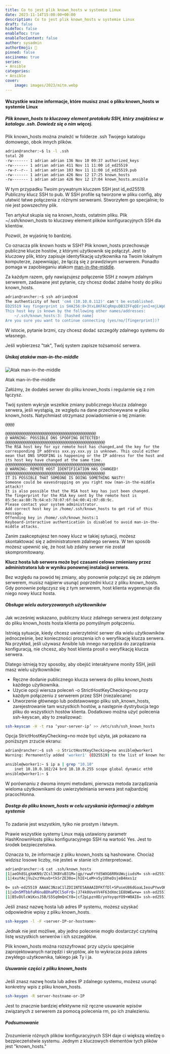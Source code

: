 ```yaml
---
title: Co to jest plik known_hosts w systemie Linux
date: 2023-11-14T15:00:00+00:00
description: Co to jest plik known_hosts w systemie Linux
draft: false
hideToc: false
enableToc: true
enableTocContent: false
author: sysadmin
authorEmoji: 🐧
pinned: false
asciinema: true
series:
- Ansible
categories:
- Ansible
cover:
    image: images/2023/mitm.webp
---
```


#### Wszystkie ważne informacje, które musisz znać o pliku known_hosts w systemie Linux

##### Plik known_hosts to kluczowy element protokołu SSH, który znajdziesz w katalogu .ssh. Dowiedz się o nim więcej.

Plik known_hosts można znaleźć w folderze .ssh Twojego katalogu domowego, obok innych plików.

```bash
adrian@rancher:~$ ls -l .ssh
total 20
-rw------- 1 adrian adrian 136 Nov 10 09:37 authorized_keys
-rw------- 1 adrian adrian 411 Nov 11 11:00 id_ed25519
-rw-r--r-- 1 adrian adrian 103 Nov 11 11:00 id_ed25519.pub
-rw------- 1 adrian adrian 426 Nov 12 17:25 known_hosts
-rw------- 1 adrian adrian 426 Nov 12 17:04 known_hosts.ansible
```
W tym przypadku Twoim prywatnym kluczem SSH jest id_ed25519. Publiczny klucz SSH to pub. W SSH profile są tworzone w pliku config, aby ułatwić łatwe połączenia z różnymi serwerami. Stworzyłem go specjalnie; to nie jest powszechny plik.

Ten artykuł skupia się na known_hosts, ostatnim pliku. Plik ~/.ssh/known_hosts to kluczowy element plików konfiguracyjnych SSH dla klientów.

Pozwól, że wyjaśnię to bardziej.

Co oznacza plik known hosts w SSH?
Plik known_hosts przechowuje publiczne klucze hostów, z którymi użytkownik się połączył. Jest to kluczowy plik, który zapisuje identyfikację użytkownika na Twoim lokalnym komputerze, zapewniając, że łączą się z prawdziwym serwerem. Ponadto pomaga w zapobieganiu atakom [man-in-the-middle](https://www.ssh.com/academy/attack/man-in-the-middle).

Za każdym razem, gdy nawiązujesz połączenie SSH z nowym zdalnym serwerem, zadawane jest pytanie, czy chcesz dodać zdalne hosty do pliku known_hosts.

```bash
adrian@rancher:~$ ssh adrian@cm4
The authenticity of host 'cm4 (10.10.0.112)' can't be established.
ED25519 key fingerprint is SHA256:8+3YxL8KFACqRmpuDB3ZFFqQErjenI+mjLWp0oJFVF4.
This host key is known by the following other names/addresses:
    ~/.ssh/known_hosts:3: [hashed name]
Are you sure you want to continue connecting (yes/no/[fingerprint])? 
```
W istocie, pytanie brzmi, czy chcesz dodać szczegóły zdalnego systemu do własnego.

Jeśli wybierzesz "tak", Twój system zapisze tożsamość serwera.

##### Unikaj ataków man-in-the-middle

![Atak man-in-the-middle](/images/2023/mitm.webp "Atak man-in-the-middle")
<figcaption>Atak man-in-the-middle</figcaption>

Załóżmy, że dodałeś serwer do pliku known_hosts i regularnie się z nim łączysz.

Twój system wykryje wszelkie zmiany publicznego klucza zdalnego serwera, jeśli wystąpią, ze względu na dane przechowywane w pliku known_hosts. Natychmiast otrzymasz powiadomienie o tej zmianie:

```vim
@@@@

@@@@@@@@@@@@@@@@@@@@@@@@@@@@@@@@@@@@@@@@
@ WARNING: POSSIBLE DNS SPOOFING DETECTED!
@@@@@@@@@@@@@@@@@@@@@@@@@@@@@@@@@@@@@@@@@@@@
The RSA host key for xyz remote host has changed,and the key for the corresponding IP address xxx.yy.xxx.yy is unknown. This could either mean that DNS SPOOFING is happening or the IP address for the host and its host key have changed at the same time.
@@@@@@@@@@@@@@@@@@@@@@@@@@@@@@@@@@@@@@@@@@@@
@ WARNING: REMOTE HOST IDENTIFICATION HAS CHANGED!
@@@@@@@@@@@@@@@@@@@@@@@@@@@@@@@@@@@@@@@@@@@@
IT IS POSSIBLE THAT SOMEONE IS DOING SOMETHING NASTY!
Someone could be eavesdropping on you right now (man-in-the-middle attack)!
It is also possible that the RSA host key has just been changed.
The fingerprint for the RSA key sent by the remote host is
85:5e:aa:80:7b:64:e3:78:07:6f:b4:00:41:07:d8:9c.
Please contact your system administrator.
Add correct host key in /home/.ssh/known_hosts to get rid of this message.
Offending key in /home/.ssh/known_hosts:1
Keyboard-interactive authentication is disabled to avoid man-in-the-middle attacks.
```

Zanim zaakceptujesz ten nowy klucz w takiej sytuacji, możesz skontaktować się z administratorem zdalnego serwera. W ten sposób możesz upewnić się, że host lub zdalny serwer nie został skompromitowany.

**Klucz hosta lub serwera może być czasami celowo zmieniany przez administratora lub w wyniku ponownej instalacji serwera.**

Bez względu na powód tej zmiany, aby ponownie połączyć się ze zdalnym serwerem, musisz najpierw usunąć poprzedni klucz z pliku known_hosts. Gdy ponownie połączysz się z tym serwerem, host klienta wygeneruje dla niego nowy klucz hosta.

##### Obsługa wielu autoryzowanych użytkowników

Jak wcześniej wskazano, publiczny klucz zdalnego serwera jest dołączany do pliku known_hosts hosta klienta po pomyślnym połączeniu.

Istnieją sytuacje, kiedy chcesz uwierzytelnić serwer dla wielu użytkowników jednocześnie, bez konieczności proszenia ich o weryfikację klucza serwera. Na przykład, jeśli używasz Ansible lub innego narzędzia do zarządzania konfiguracją, nie chcesz, aby host klienta prosił o weryfikację klucza serwera.

Dlatego istnieją trzy sposoby, aby obejść interaktywne monity SSH, jeśli masz wielu użytkowników:

* Ręczne dodanie publicznego klucza serwera do pliku known_hosts każdego użytkownika.
* Użycie opcji wiersza poleceń -o StrictHostKeyChecking=no przy każdym połączeniu z serwerem przez SSH (niezalecane)
* Utworzenie głównego lub podstawowego pliku ssh_known_hosts, zarejestrowanie tam wszystkich hostów, a następnie dystrybucja tego pliku do wszystkich hostów klienta. Dodatkowo można użyć polecenia ssh-keyscan, aby to zrealizować:

```bash
ssh-keyscan -H -t rsa ‘your-server-ip’ >> /etc/ssh/ssh_known_hosts
```

Opcja StrictHostKeyChecking=no może być użyta, jak pokazano na poniższym zrzucie ekranu:

```bash
adrian@rancher:~$ ssh -o StrictHostKeyChecking=no ansible@worker1
Warning: Permanently added 'worker1' (ED25519) to the list of known hosts.
```

```bash
ansible@worker1:~ $ ip a | grep "10.10"
    inet 10.10.0.102/24 brd 10.10.0.255 scope global dynamic eth0
ansible@worker1:~ $
```

W porównaniu z dwoma innymi metodami, pierwsza metoda zarządzania wieloma użytkownikami do uwierzytelniania serwera jest najbardziej pracochłonna.

##### Dostęp do pliku known_hosts w celu uzyskania informacji o zdalnym systemie

To zadanie jest wszystkim, tylko nie prostym i łatwym.

Prawie wszystkie systemy Linux mają ustawiony parametr HashKnownHosts pliku konfiguracyjnego SSH na wartość Yes. Jest to środek bezpieczeństwa.

Oznacza to, że informacje z pliku known_hosts są hashowane. Chociaż widzisz losowe liczby, nie jesteś w stanie ich zinterpretować.

```bash
adrian@rancher:~$ cat .ssh/known_hosts
|1|aeOh8SLgXmKN9/ZCsl3KBYuB31M=|gp/rwwFrYd5WXG6RRkUWujiudsM= ssh-ed25519 AAAAC3NzaC1lZDI1NTE5AAAAINNdwc/XaGb6OrlXjZ6NCi+pmznIZ+aeono5RtrxCG9N
|1|4xuYAcjVu2xzYHuvb+tkSrZE30o=|hIE+LeM+x5y1OheDsjeB4mxs1z

0= ssh-ed25519 AAAAC3NzaC1lZDI1NTE5AAAAIDFKffDl+SPuseU86dGaaLIeouPYwvOK8lvIFRgvdCVP
|1|xDn5MTbbfuR6nuBDhaPDCl5oFrQ=|J74k0UveVV4F63dXmc1E8bWEw+w= ssh-ed25519 AAAAC3NzaC1lZDI1NTE5AAAAIPffThOhGC+wkyXbtBNyuX1/vv8G6wZbDsitm/lsCfYO
|1|B5vDUlcWiKxsJ5B/S5Sq0mQnCY8=|cf2pLpzn0D/yoYoyqoYO9+W0AI8= ssh-ed25519 AAAAC3NzaC1lZDI1NTE5AAAAINNdwc/XaGb6OrlXjZ6NCi+pmznIZ+aeono5RtrxCG9N
```

Jeśli znasz nazwę hosta lub adres IP systemu, możesz uzyskać odpowiednie wpisy z pliku known_hosts.

```bash
ssh-keygen -l -F <server-IP-or-hostname>
```

Jednak nie jest możliwe, aby jedno polecenie mogło dostarczyć czytelną listę wszystkich serwerów i ich szczegółów.

Plik known_hosts można rozszyfrować przy użyciu specjalnie zaprojektowanych narzędzi i skryptów, ale to wykracza poza zakres zwykłego użytkownika, takiego jak Ty i ja.

##### Usuwanie części z pliku known_hosts

Jeśli znasz nazwę hosta lub adres IP zdalnego systemu, możesz usunąć konkretny wpis z pliku known_hosts.

```bash
ssh-keygen -R server-hostname-or-IP
```

Jest to znacznie bardziej efektywne niż ręczne usuwanie wpisów związanych z serwerem za pomocą polecenia rm, po ich znalezieniu.

##### Podsumowanie
Zrozumienie różnych plików konfiguracyjnych SSH daje ci większą wiedzę o bezpieczeństwie systemu. Jednym z kluczowych elementów tych plików jest "known_hosts."